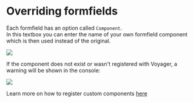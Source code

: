 # Overriding formfields

Each formfield has an option called `Component`.  
In this textbox you can enter the name of your own formfield component which is then used instead of the original.

![](./.gitbook/assets/overriding/component-setting.png) 

If the component does not exist or wasn't registered with Voyager, a warning will be shown in the console:

![](./.gitbook/assets/overriding/component-warning.png) 

Learn more on how to register custom components [here](../plugins/components.md)